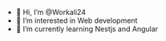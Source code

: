 - 👋 Hi, I’m @Workali24
- 👀 I’m interested in Web development
- 🌱 I’m currently learning Nestjs and Angular

<!---
Workali24/Workali24 is a ✨ special ✨ repository because its `README.md` (this file) appears on your GitHub profile.
You can click the Preview link to take a look at your changes.
--->
